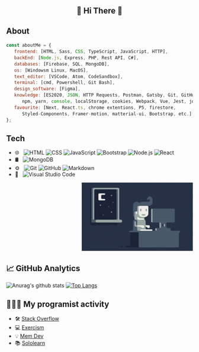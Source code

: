 <h2 align="center"> 👋 Hi There 👋 </h2>


## About

```javascript
const aboutMe = {
   frontend: [HTML, Sass, CSS, TypeScript, JavaScript, HTTP],
   backEnd: [Node.js, Express, PHP, Rest API, C#],
   databases: [Firebase, SQL, MongoDB],
   os: [Windowsm Linux, MacOS],
   text_editor: [VSCode, Atom, CodeSandbox],
   terminal: [cmd, Powershell, Git Bash],
   design_software: [Figma],
   knowledge: [ES2020, JSON, HTTP Requests, Postman, Gatsby, Git, GitHub, env,
      npm, yarn, console, localStorage, cookies, Webpack, Vue, Jest, jquery, "Much More!"],
   favourite: [Next, React.ts, chrome extentions, P5, firestore, 
      Styled-Components, Framer-motion, matterial-ui, Bootstrap, etc.],
};
```
## Tech

- 🌐 &nbsp;
  ![HTML](https://img.shields.io/badge/-HTML-333333?style=flat&logo=HTML5)
  ![CSS](https://img.shields.io/badge/-CSS-333333?style=flat&logo=CSS3&logoColor=1572B6)
  ![JavaScript](https://img.shields.io/badge/-JavaScript-333333?style=flat&logo=javascript)
  ![Bootstrap](https://img.shields.io/badge/-Bootstrap-333333?style=flat&logo=bootstrap&logoColor=563D7C)
  ![Node.js](https://img.shields.io/badge/-Node.js-333333?style=flat&logo=node.js)
  ![React](https://img.shields.io/badge/-React-333333?style=flat&logo=react)
- 🛢 &nbsp;
  ![MongoDB](https://img.shields.io/badge/-MongoDB-333333?style=flat&logo=mongodb)
- ⚙️ &nbsp;
  ![Git](https://img.shields.io/badge/-Git-333333?style=flat&logo=git)
  ![GitHub](https://img.shields.io/badge/-GitHub-333333?style=flat&logo=github)
  ![Markdown](https://img.shields.io/badge/-Markdown-333333?style=flat&logo=markdown)
- 🔧 &nbsp;
  ![Visual Studio Code](https://img.shields.io/badge/-Visual%20Studio%20Code-333333?style=flat&logo=visual-studio-code&logoColor=007ACC)

<div align="right">
   <img src="https://raw.githubusercontent.com/AVS1508/AVS1508/master/assets/Night-Coding.gif" alt="coding last night" />
</div>

## 📈 GitHub Analytics

![Anurag's github stats](https://github-readme-stats.vercel.app/api?username=kubo550&layout=compact&hide=contribs,prs&count_private=true&show_icons=true&theme=midnight-purple)
[![Top Langs](https://github-readme-stats.vercel.app/api/top-langs/?username=kubo550&layout=compact&theme=midnight-purple&exclude_repo=States-CoVID-19,Asteroids-Game,clock-git,weatherApp,extending-particles,heart-fireworks,website)](https://github.com/anuraghazra/github-readme-stats)

## 👨🏽‍💻 My programist activity 

 - 🛠️ [Stack Overflow](https://stackoverflow.com/users/14513625/jakub-kurdziel)
 - 💻 [Exercism](https://exercism.io/profiles/kubo550)
 - 💡  [Mem Dev](https://mem.dev/cards)
 - 📚 [Sololearn](https://www.sololearn.com/Profile/13688548)
